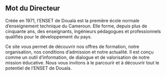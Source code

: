 ## Mot du Directeur

Créée en 1971, l’ENSET de Douala est la première école normale d’enseignement technique du Cameroun. Elle forme, depuis plus de cinquante ans, des enseignants, ingénieurs pédagogues et professionnels qualifiés pour le développement du pays.  

Ce site vous permet de découvrir nos offres de formation, notre organisation, nos conditions d’admission et notre actualité. Il est conçu comme un outil d’information, de dialogue et de valorisation de notre mission éducative. Nous vous invitons à le parcourir et à découvrir tout le potentiel de l’ENSET de Douala.
